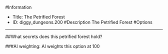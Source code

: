 #Information
 - Title: The Petrified Forest
 - ID: diggy_dungeons.200
#Description
The Petrified Forest
#Options

___
##What secrets does this petrified forest hold?

###AI weighting:
AI weights this option at 100

